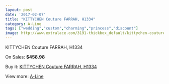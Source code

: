 ```yaml
---
layout: post
date: '2017-02-07'
title: "KITTYCHEN Couture FARRAH, H1334"
category: A-Line
tags: ["wedding","custom","charming","princess","discount"]
image: http://www.extralace.com/3191-thickbox_default/kittychen-couture-farrah-h1334.jpg
---
```

KITTYCHEN Couture FARRAH, H1334

On Sales: **$458.98**
<a href="https://www.extralace.com/a-line/1511-kittychen-couture-farrah-h1334.html"><amp-img layout="responsive" width="600" height="600" src="//www.extralace.com/3191-thickbox_default/kittychen-couture-farrah-h1334.jpg" alt="KITTYCHEN Couture FARRAH, H1334 0" /></a>

Buy it: [KITTYCHEN Couture FARRAH, H1334](https://www.extralace.com/a-line/1511-kittychen-couture-farrah-h1334.html "KITTYCHEN Couture FARRAH, H1334")

View more: [A-Line](https://www.extralace.com/2-a-line "A-Line")